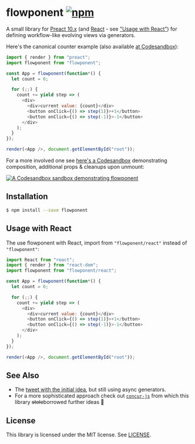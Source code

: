 # flowponent [![npm](https://img.shields.io/npm/v/flowponent.svg)](https://www.npmjs.com/package/flowponent)

A small library for [Preact 10.x](https://preactjs.com/) (and [React](https://reactjs.org/) - see ["Usage with React"](#usage-with-react)) for defining workflow-like evolving views via generators.

Here's the canonical counter example (also available [at Codesandbox](https://codesandbox.io/s/flowponent-in-action-ebfq2)):

```js
import { render } from "preact";
import flowponent from "flowponent";

const App = flowponent(function*() {
  let count = 0;

  for (;;) {
    count += yield step => (
      <div>
        <div>current value: {count}</div>
        <button onClick={() => step(1)}>+1</button>
        <button onClick={() => step(-1)}>-1</button>
      </div>
    );
  }
});

render(<App />, document.getElementById("root"));
```

For a more involved one see [here's a Codesandbox](https://codesandbox.io/s/flowponent-in-action-88vb9) demonstrating composition, additional props & cleanups upon unmount:

[![A Codesandbox sandbox demonstrating flowponent](https://user-images.githubusercontent.com/19776768/70826521-d10e8380-1def-11ea-82fd-0004f1caa6fc.png)](https://codesandbox.io/s/flowponent-in-action-88vb9)

## Installation

```sh
$ npm install --save flowponent
```

## Usage with React

The use flowponent with React, import from `"flowponent/react"` instead of `"flowponent"`:

```js
import React from "react";
import { render } from "react-dom";
import flowponent from "flowponent/react";

const App = flowponent(function*() {
  let count = 0;

  for (;;) {
    count += yield step => (
      <div>
        <div>current value: {count}</div>
        <button onClick={() => step(1)}>+1</button>
        <button onClick={() => step(-1)}>-1</button>
      </div>
    );
  }
});

render(<App />, document.getElementById("root"));
```

## See Also

- The [tweet with the initial idea](https://twitter.com/jviide/status/1204492830594473985), but still using async generators.
- For a more sophisticated approach check out [`concur-js`](https://github.com/ajnsit/concur-js) from which this library ~~stole~~borrowed further ideas 🙂

## License

This library is licensed under the MIT license. See [LICENSE](./LICENSE).
